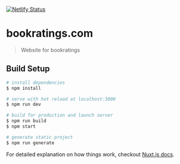 [![Netlify Status](https://api.netlify.com/api/v1/badges/df0a4b86-e5ec-497d-96b9-07e67d56fb95/deploy-status)](https://app.netlify.com/sites/bookratings/deploys)

# bookratings.com

> Website for bookratings

## Build Setup

``` bash
# install dependencies
$ npm install

# serve with hot reload at localhost:3000
$ npm run dev

# build for production and launch server
$ npm run build
$ npm start

# generate static project
$ npm run generate
```

For detailed explanation on how things work, checkout [Nuxt.js docs](https://nuxtjs.org).

